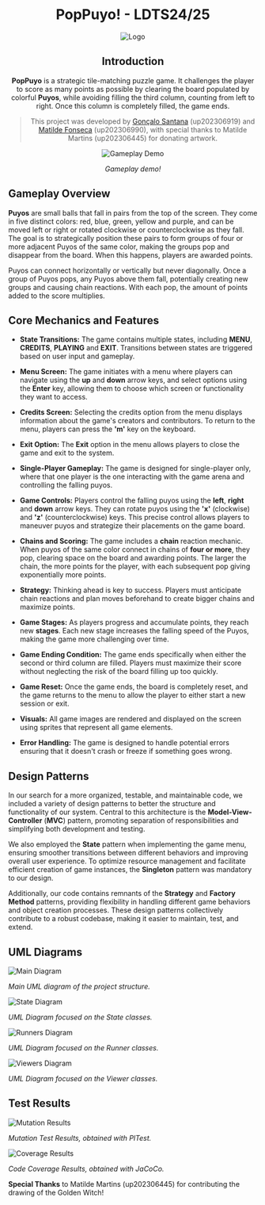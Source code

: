 <h1 align="center">PopPuyo! - LDTS24/25</h1>
<p align="center">
  <img src="https://github.com/FEUP-LDTS-2024/project-t09g07/blob/main/docs/images/new_logo.png" alt="Logo">
</p>

<h2 align="center">Introduction</h2>

<p align="center">
  <strong>PopPuyo</strong> is a strategic tile-matching puzzle game. It challenges the player to score as many points as possible by clearing the board populated by colorful <strong>Puyos</strong>, while avoiding filling the third column, counting from left to right. Once this column is completely filled, the game ends.
</p>

><p align="center">
>This project was developed by <a href="https://github.com/quadruplesec">Gonçalo Santana</a> (up202306919) and <a href="https://github.com/up202306990">Matilde Fonseca</a> (up202306990), with special thanks to Matilde Martins (up202306445) for donating artwork.
></p>

<p align="center">
  <img src="https://github.com/FEUP-LDTS-2024/project-t09g07/blob/main/docs/images/game_demo.gif" alt="Gameplay Demo">
</p>
<p align="center">
  <em>Gameplay demo!</em>
</p>


## Gameplay Overview

**Puyos** are small balls that fall in pairs from the top of the screen. They come in five distinct colors: red, blue, green, yellow and purple, and can be moved left or right or rotated clockwise or counterclockwise as they fall. The goal is to strategically position these pairs to form groups of four or more adjacent Puyos of the same color, making the groups pop and disappear from the board. When this happens, players are awarded points.

Puyos can connect horizontally or vertically but never diagonally. Once a group of Puyos pops, any Puyos above them fall, potentially creating new groups and causing chain reactions. With each pop, the amount of points added to the score multiplies.



## Core Mechanics and Features

-   **State Transitions:** The game contains multiple states, including **MENU**, **CREDITS**, **PLAYING** and **EXIT**. Transitions between states are triggered based on user input and gameplay.
    
-   **Menu Screen:** The game initiates with a menu where players can navigate using the **up** and **down** arrow keys, and select options using the **Enter** key, allowing them to choose which screen or functionality they want to access.
    
-   **Credits Screen:** Selecting the credits option from the menu displays information about the game's creators and contributors. To return to the menu, players can press the **'m'** key on the keyboard.
    
-   **Exit Option:** The **Exit** option in the menu allows players to close the game and exit to the system.
    
-   **Single-Player Gameplay:** The game is designed for single-player only, where that one player is the one interacting with the game arena and controlling the falling puyos.
    
-   **Game Controls:** Players control the falling puyos using the **left**, **right** and **down** arrow keys. They can rotate puyos using the **'x'** (clockwise) and **'z'** (counterclockwise) keys. This precise control allows players to maneuver puyos and strategize their placements on the game board.
    
-   **Chains and Scoring:** The game includes a **chain** reaction mechanic. When puyos of the same color connect in chains of **four or more**, they pop, clearing space on the board and awarding points. The larger the chain, the more points for the player, with each subsequent pop giving exponentially more points.
    
-   **Strategy:** Thinking ahead is key to success. Players must anticipate chain reactions and plan moves beforehand to create bigger chains and maximize points.
    
-   **Game Stages:** As players progress and accumulate points, they reach new **stages**. Each new stage increases the falling speed of the Puyos, making the game more challenging over time.
    
-   **Game Ending Condition:** The game ends specifically when either the second or third column are filled. Players must maximize their score without neglecting the risk of the board filling up too quickly.
    
-   **Game Reset:** Once the game ends, the board is completely reset, and the game returns to the menu to allow the player to either start a new session or exit.
    
-   **Visuals:** All game images are rendered and displayed on the screen using sprites that represent all game elements.
    
-   **Error Handling:** The game is designed to handle potential errors ensuring that it doesn't crash or freeze if something goes wrong.


    
## Design Patterns

In our search for a more organized, testable, and maintainable code, we included a variety of design patterns to better the structure and functionality of our system. Central to this architecture is the **Model-View-Controller** (**MVC**) pattern, promoting separation of responsibilities and simplifying both development and testing.

We also employed the **State** pattern when implementing the game menu, ensuring smoother transitions between different behaviors and improving overall user experience. To optimize resource management and facilitate efficient creation of game instances, the **Singleton** pattern was mandatory to our design.

Additionally, our code contains remnants of the **Strategy** and **Factory Method** patterns, providing flexibility in handling different game behaviors and object creation processes. These design patterns collectively contribute to a robust codebase, making it easier to maintain, test, and extend.



## UML Diagrams

![Main Diagram](https://github.com/FEUP-LDTS-2024/project-t09g07/blob/main/docs/images/maindiagram.png)

*Main UML diagram of the project structure.*



![State Diagram](https://github.com/FEUP-LDTS-2024/project-t09g07/blob/main/docs/images/statediagram.png)

*UML Diagram focused on the State classes.*



![Runners Diagram](https://github.com/FEUP-LDTS-2024/project-t09g07/blob/main/docs/images/runnersdiagram.png)

*UML Diagram focused on the Runner classes.*



![Viewers Diagram](https://github.com/FEUP-LDTS-2024/project-t09g07/blob/main/docs/images/viewerdiagram.png)

*UML Diagram focused on the Viewer classes.*



## Test Results

![Mutation Results](https://github.com/FEUP-LDTS-2024/project-t09g07/blob/main/docs/images/mutation.png)

*Mutation Test Results, obtained with PITest.*

![Coverage Results](https://github.com/FEUP-LDTS-2024/project-t09g07/blob/main/docs/images/coverage.png)

*Code Coverage Results, obtained with JaCoCo.*


**Special Thanks** to Matilde Martins (up202306445) for contributing the drawing of the Golden Witch!
